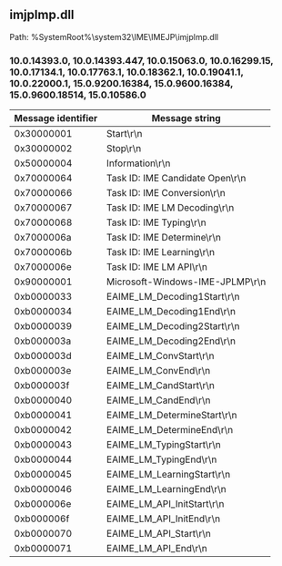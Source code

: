 ## imjplmp.dll

Path: %SystemRoot%\system32\IME\IMEJP\imjplmp.dll

### 10.0.14393.0, 10.0.14393.447, 10.0.15063.0, 10.0.16299.15, 10.0.17134.1, 10.0.17763.1, 10.0.18362.1, 10.0.19041.1, 10.0.22000.1, 15.0.9200.16384, 15.0.9600.16384, 15.0.9600.18514, 15.0.10586.0

Message identifier | Message string
--- | ---
0x30000001 | Start\r\n
0x30000002 | Stop\r\n
0x50000004 | Information\r\n
0x70000064 | Task ID: IME Candidate Open\r\n
0x70000066 | Task ID: IME Conversion\r\n
0x70000067 | Task ID: IME LM Decoding\r\n
0x70000068 | Task ID: IME Typing\r\n
0x7000006a | Task ID: IME Determine\r\n
0x7000006b | Task ID: IME Learning\r\n
0x7000006e | Task ID: IME LM API\r\n
0x90000001 | Microsoft-Windows-IME-JPLMP\r\n
0xb0000033 | EAIME_LM_Decoding1Start\r\n
0xb0000034 | EAIME_LM_Decoding1End\r\n
0xb0000039 | EAIME_LM_Decoding2Start\r\n
0xb000003a | EAIME_LM_Decoding2End\r\n
0xb000003d | EAIME_LM_ConvStart\r\n
0xb000003e | EAIME_LM_ConvEnd\r\n
0xb000003f | EAIME_LM_CandStart\r\n
0xb0000040 | EAIME_LM_CandEnd\r\n
0xb0000041 | EAIME_LM_DetermineStart\r\n
0xb0000042 | EAIME_LM_DetermineEnd\r\n
0xb0000043 | EAIME_LM_TypingStart\r\n
0xb0000044 | EAIME_LM_TypingEnd\r\n
0xb0000045 | EAIME_LM_LearningStart\r\n
0xb0000046 | EAIME_LM_LearningEnd\r\n
0xb000006e | EAIME_LM_API_InitStart\r\n
0xb000006f | EAIME_LM_API_InitEnd\r\n
0xb0000070 | EAIME_LM_API_Start\r\n
0xb0000071 | EAIME_LM_API_End\r\n
